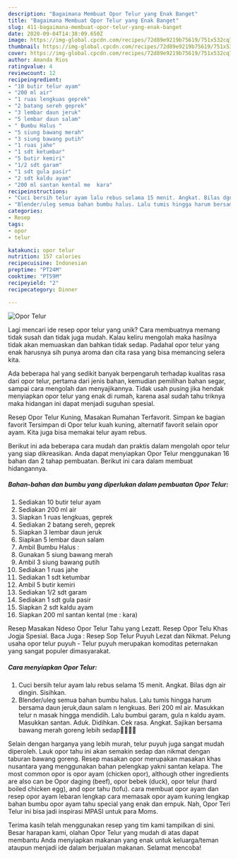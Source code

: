 ```yaml
---
description: "Bagaimana Membuat Opor Telur yang Enak Banget"
title: "Bagaimana Membuat Opor Telur yang Enak Banget"
slug: 411-bagaimana-membuat-opor-telur-yang-enak-banget
date: 2020-09-04T14:38:09.650Z
image: https://img-global.cpcdn.com/recipes/72d89e9219b75619/751x532cq70/opor-telur-foto-resep-utama.jpg
thumbnail: https://img-global.cpcdn.com/recipes/72d89e9219b75619/751x532cq70/opor-telur-foto-resep-utama.jpg
cover: https://img-global.cpcdn.com/recipes/72d89e9219b75619/751x532cq70/opor-telur-foto-resep-utama.jpg
author: Amanda Rios
ratingvalue: 4
reviewcount: 12
recipeingredient:
- "10 butir telur ayam"
- "200 ml air"
- "1 ruas lengkuas geprek"
- "2 batang sereh geprek"
- "3 lembar daun jeruk"
- "5 lembar daun salam"
- " Bumbu Halus "
- "5 siung bawang merah"
- "3 siung bawang putih"
- "1 ruas jahe"
- "1 sdt ketumbar"
- "5 butir kemiri"
- "1/2 sdt garam"
- "1 sdt gula pasir"
- "2 sdt kaldu ayam"
- "200 ml santan kental me  kara"
recipeinstructions:
- "Cuci bersih telur ayam lalu rebus selama 15 menit. Angkat. Bilas dgn air dingin. Sisihkan."
- "Blender/uleg semua bahan bumbu halus. Lalu tumis hingga harum bersama daun jeruk,daun salam n lengkuas. Beri 200 ml air. Masukkan telur n masak hingga mendidih. Lalu bumbui garam, gula n kaldu ayam. Masukkan santan. Aduk. Didihkan. Cek rasa. Angkat. Sajikan bersama bawang merah goreng lebih sedap👩🏻‍🍳🥰"
categories:
- Resep
tags:
- opor
- telur

katakunci: opor telur 
nutrition: 157 calories
recipecuisine: Indonesian
preptime: "PT24M"
cooktime: "PT59M"
recipeyield: "2"
recipecategory: Dinner

---
```



![Opor Telur](https://img-global.cpcdn.com/recipes/72d89e9219b75619/751x532cq70/opor-telur-foto-resep-utama.jpg)

Lagi mencari ide resep opor telur yang unik? Cara membuatnya memang tidak susah dan tidak juga mudah. Kalau keliru mengolah maka hasilnya tidak akan memuaskan dan bahkan tidak sedap. Padahal opor telur yang enak harusnya sih punya aroma dan cita rasa yang bisa memancing selera kita.

Ada beberapa hal yang sedikit banyak berpengaruh terhadap kualitas rasa dari opor telur, pertama dari jenis bahan, kemudian pemilihan bahan segar, sampai cara mengolah dan menyajikannya. Tidak usah pusing jika hendak menyiapkan opor telur yang enak di rumah, karena asal sudah tahu triknya maka hidangan ini dapat menjadi suguhan spesial.

Resep Opor Telur Kuning, Masakan Rumahan Terfavorit. Simpan ke bagian favorit Tersimpan di Opor telur kuah kuning, alternatif favorit selain opor ayam. Kita juga bisa memakai telur ayam rebus.


Berikut ini ada beberapa cara mudah dan praktis dalam mengolah opor telur yang siap dikreasikan. Anda dapat menyiapkan Opor Telur menggunakan 16 bahan dan 2 tahap pembuatan. Berikut ini cara dalam membuat hidangannya.

<!--inarticleads1-->

##### Bahan-bahan dan bumbu yang diperlukan dalam pembuatan Opor Telur:

1. Sediakan 10 butir telur ayam
1. Sediakan 200 ml air
1. Siapkan 1 ruas lengkuas, geprek
1. Sediakan 2 batang sereh, geprek
1. Siapkan 3 lembar daun jeruk
1. Siapkan 5 lembar daun salam
1. Ambil  Bumbu Halus :
1. Gunakan 5 siung bawang merah
1. Ambil 3 siung bawang putih
1. Sediakan 1 ruas jahe
1. Sediakan 1 sdt ketumbar
1. Ambil 5 butir kemiri
1. Sediakan 1/2 sdt garam
1. Sediakan 1 sdt gula pasir
1. Siapkan 2 sdt kaldu ayam
1. Siapkan 200 ml santan kental (me : kara)


Resep Masakan Ndeso Opor Telur Tahu yang Lezatt. Resep Opor Telu Khas Jogja Spesial. Baca Juga : Resep Sop Telur Puyuh Lezat dan Nikmat. Pelung usaha opor telur puyuh - Telur puyuh merupakan komoditas peternakan yang sangat populer dimasyarakat. 

<!--inarticleads2-->

##### Cara menyiapkan Opor Telur:

1. Cuci bersih telur ayam lalu rebus selama 15 menit. Angkat. Bilas dgn air dingin. Sisihkan.
1. Blender/uleg semua bahan bumbu halus. Lalu tumis hingga harum bersama daun jeruk,daun salam n lengkuas. Beri 200 ml air. Masukkan telur n masak hingga mendidih. Lalu bumbui garam, gula n kaldu ayam. Masukkan santan. Aduk. Didihkan. Cek rasa. Angkat. Sajikan bersama bawang merah goreng lebih sedap👩🏻‍🍳🥰


Selain dengan harganya yang lebih murah, telur puyuh juga sangat mudah diperoleh. Lauk opor tahu ini akan semakin sedap dan nikmat dengan taburan bawang goreng. Resep masakan opor merupakan masakan khas nusantara yang menggunakan bahan pelengkap yakni santan kelapa. The most common opor is opor ayam (chicken opor), although other ingredients are also can be Opor daging (beef), opor bebek (duck), opor telur (hard boiled chicken egg), and opor tahu (tofu). cara membuat opor ayam dan resep opor ayam lebaran lengkap cara memasak opor ayam kuning lengkap bahan bumbu opor ayam tahu special yang enak dan empuk. Nah, Opor Teri Telur ini bisa jadi inspirasi MPASI untuk para Moms. 

Terima kasih telah menggunakan resep yang tim kami tampilkan di sini. Besar harapan kami, olahan Opor Telur yang mudah di atas dapat membantu Anda menyiapkan makanan yang enak untuk keluarga/teman ataupun menjadi ide dalam berjualan makanan. Selamat mencoba!
